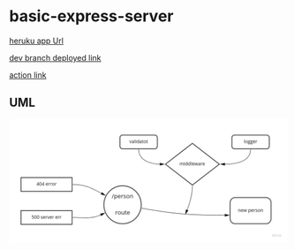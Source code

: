 # basic-express-server

[heruku app Url](https://ahmad-basic-express-server.herokuapp.com/)

[dev branch deployed link](https://github.com/ahmadammmoura/basic-express-server/tree/dev)

[action link](https://github.com/ahmadammmoura/basic-express-server/actions)

## UML

![uml-Img](img/lab2UML.jpg)
